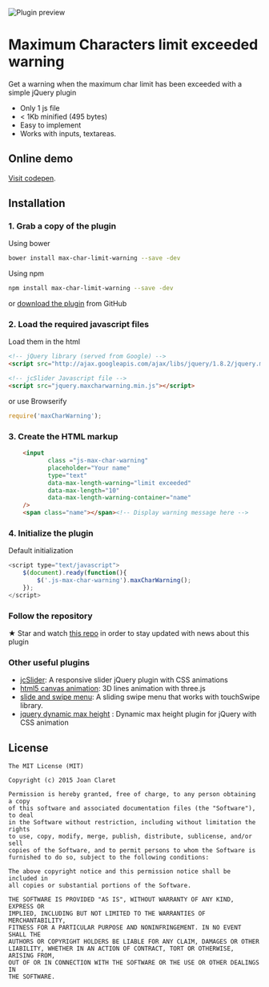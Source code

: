
![Plugin preview](http://joanclaret.github.io/host/max-char-limit-warning.png)

Maximum Characters limit exceeded warning
========================================
Get a warning when the maximum char limit has been exceeded with a simple jQuery plugin

* Only 1 js file
* < 1Kb minified (495 bytes)
* Easy to implement
* Works with inputs, textareas.

Online demo
-----------

[Visit codepen](http://codepen.io/joanclaret/pen/XmwLVP).


Installation
-----------

### 1. Grab a copy of the plugin

Using bower

```bash
bower install max-char-limit-warning --save -dev
```

Using npm

```bash
npm install max-char-limit-warning --save -dev
```

or [download the plugin](https://github.com/JoanClaret/max-char-limit-warning/archive/master.zip) from GitHub


### 2. Load the required javascript files


Load them in the html

```html
<!-- jQuery library (served from Google) -->
<script src="http://ajax.googleapis.com/ajax/libs/jquery/1.8.2/jquery.min.js"></script>

<!-- jcSlider Javascript file -->
<script src="jquery.maxcharwarning.min.js"></script>
```

or use Browserify

```javascript
require('maxCharWarning');
```


### 3. Create the HTML markup

```html
    <input 
           class ="js-max-char-warning" 
           placeholder="Your name" 
           type="text" 
           data-max-length-warning="limit exceeded" 
           data-max-length="10" 
           data-max-length-warning-container="name"
    /> 
    <span class="name"></span><!-- Display warning message here -->
```

### 4. Initialize the plugin

Default initialization

```javascript
<script type="text/javascript">
    $(document).ready(function(){
        $('.js-max-char-warning').maxCharWarning();
    });
</script>
```


### Follow the repository
★ Star and watch [this repo](https://github.com/JoanClaret/max-char-limit-warning) in order to stay updated with news about this plugin


### Other useful  plugins
* [jcSlider](http://joanclaret.github.io/jcSlider): A responsive slider jQuery plugin with CSS animations 
* [html5 canvas animation](http://joanclaret.github.io/html5-canvas-animation): 3D lines animation with three.js 
* [slide and swipe menu](http://joanclaret.github.io/slide-and-swipe-menu): A sliding swipe menu that works with touchSwipe library. 
* [jquery dynamic max height](http://joanclaret.github.io/jquery-dynamic-max-height) : Dynamic max height plugin for jQuery with CSS animation


License
-------

    The MIT License (MIT)

    Copyright (c) 2015 Joan Claret

    Permission is hereby granted, free of charge, to any person obtaining a copy
    of this software and associated documentation files (the "Software"), to deal
    in the Software without restriction, including without limitation the rights
    to use, copy, modify, merge, publish, distribute, sublicense, and/or sell
    copies of the Software, and to permit persons to whom the Software is
    furnished to do so, subject to the following conditions:

    The above copyright notice and this permission notice shall be included in
    all copies or substantial portions of the Software.

    THE SOFTWARE IS PROVIDED "AS IS", WITHOUT WARRANTY OF ANY KIND, EXPRESS OR
    IMPLIED, INCLUDING BUT NOT LIMITED TO THE WARRANTIES OF MERCHANTABILITY,
    FITNESS FOR A PARTICULAR PURPOSE AND NONINFRINGEMENT. IN NO EVENT SHALL THE
    AUTHORS OR COPYRIGHT HOLDERS BE LIABLE FOR ANY CLAIM, DAMAGES OR OTHER
    LIABILITY, WHETHER IN AN ACTION OF CONTRACT, TORT OR OTHERWISE, ARISING FROM,
    OUT OF OR IN CONNECTION WITH THE SOFTWARE OR THE USE OR OTHER DEALINGS IN
    THE SOFTWARE.

